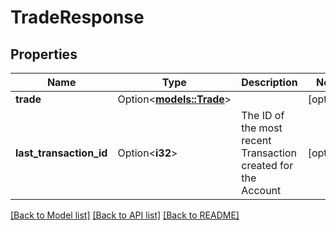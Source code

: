 # TradeResponse

## Properties

Name | Type | Description | Notes
------------ | ------------- | ------------- | -------------
**trade** | Option<[**models::Trade**](Trade.md)> |  | [optional]
**last_transaction_id** | Option<**i32**> | The ID of the most recent Transaction created for the Account | [optional]

[[Back to Model list]](../README.md#documentation-for-models) [[Back to API list]](../README.md#documentation-for-api-endpoints) [[Back to README]](../README.md)


